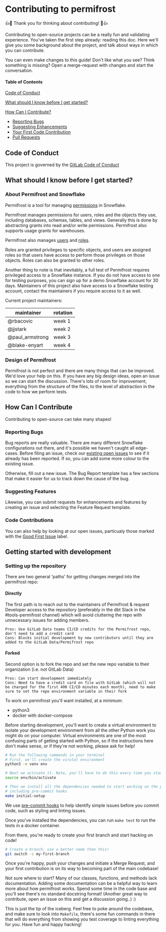 # Contributing to permifrost

:+1::tada: Thank you for thinking about contributing! :tada::+1:

Contributing to open-source projects can be a really fun and validating
experience.  You've taken the first step already: reading this doc. Here we'll
give you some background about the project, and talk about ways in which you can
contribute.

You can even make changes to this guide! Don't like what you see? Think
something is missing? Open a merge-request with changes and start the
conversation.

#### Table of Contents

[Code of Conduct](#code-of-conduct)

[What should I know before I get
started?](#what-should-i-know-before-i-get-started)

[How Can I Contribute?](#how-can-i-contribute)
  * [Reporting Bugs](#reporting-bugs)
  * [Suggesting Enhancements](#suggesting-enhancements)
  * [Your First Code Contribution](#your-first-code-contribution)
  * [Pull Requests](#pull-requests)

## Code of Conduct

This project is governed by the [GitLab Code of
Conduct](https://about.gitlab.com/community/contribute/code-of-conduct/)


## What should I know before I get started?

### About Permifrost and Snowflake

Permifrost is a tool for managing
[permissions](https://docs.snowflake.com/en/user-guide/security-access-control-privileges.html)
in Snowflake.

Permifrost manages permissions for users, roles and the objects they use,
including databases, schemas, tables, and views. Generally this is done by
abstracting grants into read and/or write permissions. Permifrost also supports
usage grants for warehouses.

Permifrost also manages
[users](https://docs.snowflake.com/en/sql-reference/ddl-user-security.html#user-management)
and
[roles](https://docs.snowflake.com/en/sql-reference/ddl-user-security.html#role-management).

Roles are granted privileges to specific objects, and users are assigned roles
so that users have access to perform those privileges on those objects. Roles
can also be granted to other roles.

Another thing to note is that inevitably, a full test of Permifrost requires
privileged access to a Snowflake instance. If you do not have access to one
for testing purposes, you can sign up for a demo Snowflake account for 30 days.
Maintainers of this project also have access to a Snowflake testing account,
contact the maintainers if you require access to it as well.

Current project maintainers:

| maintainer      | rotation |
|-----------------|----------|
| @rbacovic       | week 1   |
| @jjstark        | week 2   |
| @paul_armstrong | week 3   |
| @blake-enyart   | week 4   |

### Design of Permifrost

Permifrost is not perfect and there are many things that can be improved. We'd
love your help on this. If you have any big design ideas, open an issue
so we can start the discussion. There's lots of room for improvement,
everything from the structure of the files, to the level of abstraction in
the code to how we perform tests.

## How Can I Contribute

Contributing to open-source can take many shapes!

### Reporting Bugs

Bug reports are really valuable. There are many different Snowflake configurations
out there, and it's possible we haven't caught all edge-cases. Before filing
an issue, check our [existing open issues](https://gitlab.com/gitlab-data/permifrost/-/issues)
to see if it already has been reported. If so, you can add some more colour to
the existing issue.

Otherwise, fill out a new issue. The Bug Report template has a few sections
that make it easier for us to track down the cause of the bug.

### Suggesting Features

Likewise, you can submit requests for enhancements and features by creating an
issue and selecting the Feature Request template.

### Code Contributions

You can also help by looking at our open issues, particualy those marked with
the [Good First Issue](https://gitlab.com/gitlab-data/permifrost/-/issues?label_name%5B%5D=Good+First+Issue)
label.

## Getting started with development

### Setting up the repository

There are two general 'paths' for getting changes merged into the permifrost repo:

#### Directly

The first path is to reach out to the maintainers of Permifrost & request Developer access to the repository (preferably in the dbt Slack in the #tools-permifrost channel) which will avoid cluttering the repo with unnecessary issues for adding members.

    Pros: Use GitLab Data teams CI/CD credits for the Permifrost repo, don't need to add a credit card
    Cons: Blocks initial development by new contributors until they are added to the GitLab Data/Permifrost repo

#### Forked

Second option is to fork the repo and set the new repo variable to their organization (i.e. not GitLab Data)

    Pros: Can start development immediately
    Cons: Need to have a credit card on file with GitLab (which will not be charged for the first 400 CI/CD minutes each month), need to make sure to set the repo environment variable in their fork

To work on permifrost you'll want installed, at a minimum:

- python3
- docker with docker-compose

Before starting development, you'll want to create a virtual environment
to isolate your development environment from all the other Python
work you might do on your computer. Virtual environments are one of the
most confusing parts of getting started with Python, so if the instructions
here don't make sense, or if they're not working, please ask for help!

```bash
# Run the following commands in your terminal
# First, we'll create the virutal environment
python3 -m venv env

# Next we activate it. Note, you'll have to do this every time you start a new session
source env/bin/activate

# Then we install all the dependencies needed to start working on the project,
# including pre-commit hooks
make initial-setup
```

We use [pre-commit hooks](https://pre-commit.com) to help identify simple
issues before you commit code, such as styling and linting issues.

Once you've installed the dependencies, you can run
`make test` to run the tests in a docker container.

From there, you're ready to create your first branch and start hacking on code!

```bash
# Create a branch, use a better name than this!
git switch -c my-first-branch
```

Once you're happy, push your changes and initiate a Merge Request, and your
first contribution is on its way to becoming part of the main codebase!

Not sure where to start? Many of our classes, functions, and methods lack
documentation. Adding some documentation can be a helpful way to learn
more about how permifrost works. Spend some time in the code base and you'll
see there's no standard docstring format! (Another great way to contribute,
open an issue on this and get a discussion going..) :)

This is just the tip of the iceberg. Feel free to poke around the codebase,
and make sure to look into `Makefile`, there's some fun commands in there that
will do everything from showing you test coverage to linting everything for
you. Have fun and happy hacking!
